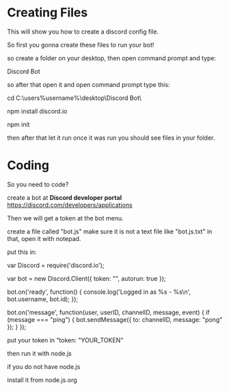 # Creating Files
This will show you how to create a discord config file.

So first you gonna create these files to run your bot!

so create a folder on your desktop, then open command prompt and type:

Discord Bot


so after that open it and open command prompt type this:


cd C:\users\%username%\desktop\Discord Bot\

npm install discord.io

npm init





then after that let it run
once it was run you should see files in your folder.

# Coding

So you need to code?

create a bot at **Discord developer portal** https://discord.com/developers/applications

Then we will get a token at the bot menu.

create a file called "bot.js"
make sure it is not a text file like "bot.js.txt"
in that, open it with notepad.

put this in:



var Discord = require('discord.io');

var bot = new Discord.Client({
    token: "",
    autorun: true
});

bot.on('ready', function() {
    console.log('Logged in as %s - %s\n', bot.username, bot.id);
});

bot.on('message', function(user, userID, channelID, message, event) {
    if (message === "ping") {
        bot.sendMessage({
            to: channelID,
            message: "pong"
        });
    }
});



put your token in "token: "YOUR_TOKEN"

then run it with node.js


if you do not have node.js

install it from node.js.org

